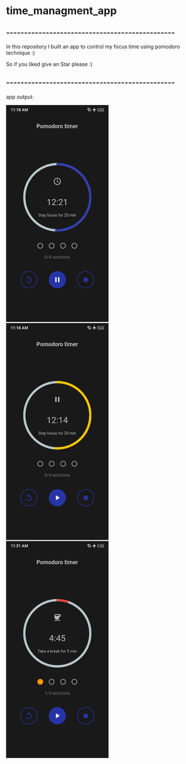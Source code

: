 # time_managment_app

## -----------------------------------------------

In this repository I built an app to control my focus time using pomodoro technique :)

So if you liked give an Star please :)
## -----------------------------------------------
   
app output:

<div >
    <img src="./1.png" alt="" style="width: 280px">
    <img src="./2.png" alt="" style="width: 280px">
    <img src="./3.png" alt="" style="width: 280px">
</div>
